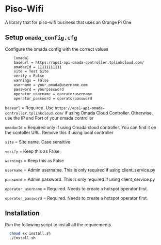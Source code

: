 
# Piso-Wifi

A library that for piso-wifi business that uses an Orange Pi One


## Setup `omada_config.cfg`

Configure the omada config with the correct values
```bash
    [omada]
    baseurl = https://aps1-api-omada-controller.tplinkcloud.com/
    omadacId = 11111111111
    site = Test Site
    verify = False
    warnings = False
    username = your_omada@username.com
    password = yourpassword
    operator_username = operatorusername
    operator_password = operatorpassword
```

`baseurl` = Required. Use `https://aps1-api-omada-controller.tplinkcloud.com/` if using Omada Cloud Controller. Otherwise, use the IP and Port of your omada controller

`omadacId` = Required only if using Omada cloud controller. You can find it on the contoller URL. Remove this if using local controller

`site` = Site name. Case sensitive

`verify` = Keep this as False

`warnings` = Keep this as False

`username` = Admin username. This is only required if using client_service.py

`password` = Admin password. This is only required if using client_service.py

`operator_username` = Required. Needs to create a hotspot operator first.

`operator_password` = Required. Needs to create a hotspot operator first.



## Installation

Run the following script to install all the requirements

```bash
  chmod +x install.sh
  ./install.sh
```
    
